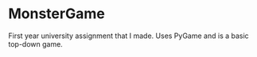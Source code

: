 # MonsterGame
First year university assignment that I made. Uses PyGame and is a basic top-down game.
